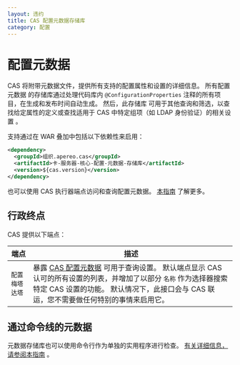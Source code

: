 ```yaml
---
layout: 违约
title: CAS 配置元数据存储库
category: 配置
---
```


# 配置元数据

CAS 将附带元数据文件，提供所有支持的配置属性和设置的详细信息。 所有配置元数据 的存储库通过处理代码库内 `@ConfigurationProperties` 注释的所有项目，在生成和发布时间自动生成。 然后，此存储库 可用于其他查询和筛选，以查找给定属性的定义或查找适用于 CAS 中特定组项（如 LDAP 身份验证）的相关设置 。

支持通过在 WAR 叠加中包括以下依赖性来启用：

```xml
<dependency>
  <groupId>组织.apereo.cas</groupId>
  <artifactId>卡-服务器-核心-配置-元数据-存储库</artifactId>
  <version>${cas.version}</version>
</dependency>
```

也可以使用 CAS 执行器端点访问和查询配置元数据。 [本指南](../monitoring/Monitoring-Statistics.html) 了解更多。

## 行政终点

CAS 提供以下端点：

| 端点       | 描述                                                                                                                                                           |
| -------- | ------------------------------------------------------------------------------------------------------------------------------------------------------------ |
| `配置梅塔达塔` | 暴露 [CAS 配置元数据](Configuration-Metadata-Repository.html) 可用于查询设置。 默认端点显示 CAS 认可的所有设置的列表，并增加了以部分 `名称` 作为选择器搜索特定 CAS 设置的功能。 默认情况下，此接口会与 CAS 联运，您不需要做任何特别的事情来启用它。 |

## 通过命令线的元数据

元数据存储库也可以使用命令行作为单独的实用程序进行检查。 [有关详细信息，请参阅本指南](../installation/Configuring-Commandline-Shell.html) 。
